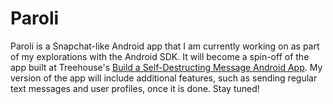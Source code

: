 # Paroli

Paroli is a Snapchat-like Android app that I am currently working on as part of my explorations with the Android SDK. It will become a spin-off of the app built at Treehouse's [Build a Self-Destructing Message Android App](https://teamtreehouse.com/library/build-a-selfdestructing-message-android-app). My version of the app will include additional features, such as sending regular text messages and user profiles, once it is done. Stay tuned!
